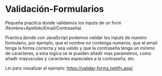 # Validación-Formularios
Pequeña practica donde validamos los inputs de un form (Nombre+Apellido/Email/Contraseña)

Practica donde con JavaScript podemos validar los inputs de nuestro formulario, por ejemplo, que el nombre no contenga numeros, que el email tenga la forma correcta y sea valido y que la contraseña tenga un minimo de
caracteres, a esta logica se le pueden añadir mas parametros, como añadir mayusculas y caracteres especiales a la contraseña, etc.

Lin para visualizar el ejemplo: https://validar-forms.netlify.app/
